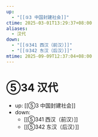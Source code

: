 ```yaml
---
up:
  - "[[⑤3 中国封建社会]]"
ctime: 2025-03-01T13:29:37+08:00
aliases:
  - 汉代
down:
  - "[[⑤341 西汉（前汉）]]"
  - "[[⑤342 东汉（后汉）]]"
mtime: 2025-09-09T12:37:04+08:00
---
```


# ⑤34 汉代

- up: [[⑤3 中国封建社会]]
- down:	
	- [[⑤341 西汉（前汉）]]
	- [[⑤342 东汉（后汉）]]
	
